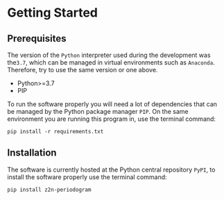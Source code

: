 # Getting Started

## Prerequisites

The version of the `Python` interpreter used during the development was the`3.7`, which can be managed in virtual environments such as `Anaconda`. Therefore, try to use the same version or one above.

* Python>=3.7
* PIP

To run the software properly you will need a lot of dependencies that can be managed by the Python package manager `PIP`. On the same environment you are running this program in, use the terminal command:

    pip install -r requirements.txt

## Installation

The software is currently hosted at the Python central repository `PyPI`,  to install the software properly use the terminal command:

    pip install z2n-periodogram
